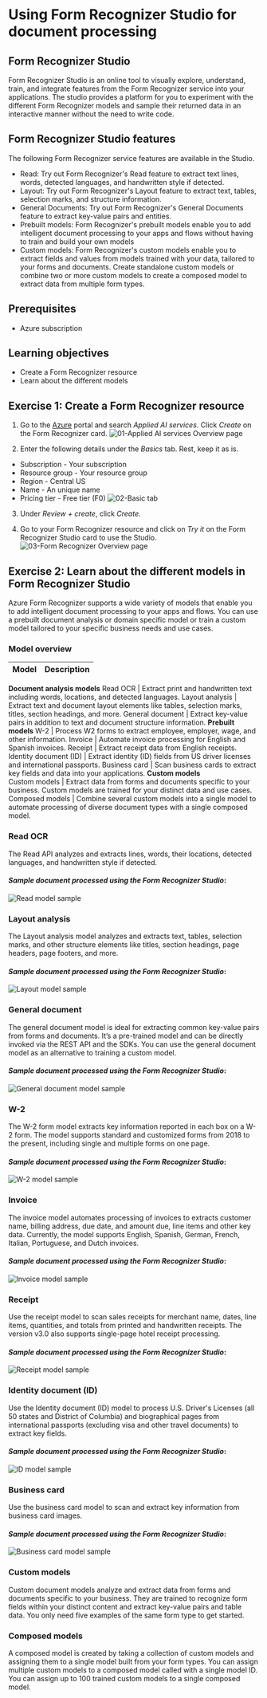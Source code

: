 # Using Form Recognizer Studio for document processing

## Form Recognizer Studio

Form Recognizer Studio is an online tool to visually explore, understand, train, and integrate features from the Form Recognizer service into your applications. The studio provides a platform for you to experiment with the different Form Recognizer models and sample their returned data in an interactive manner without the need to write code.

## Form Recognizer Studio features

The following Form Recognizer service features are available in the Studio.

* Read: Try out Form Recognizer's Read feature to extract text lines, words, detected languages, and handwritten style if detected. 
* Layout: Try out Form Recognizer's Layout feature to extract text, tables, selection marks, and structure information.
* General Documents: Try out Form Recognizer's General Documents feature to extract key-value pairs and entities. 
* Prebuilt models: Form Recognizer's prebuilt models enable you to add intelligent document processing to your apps and flows without having to train and build your own models
* Custom models: Form Recognizer's custom models enable you to extract fields and values from models trained with your data, tailored to your forms and documents. Create standalone custom models or combine two or more custom models to create a composed model to extract data from multiple form types.

## Prerequisites

* Azure subscription

## Learning objectives

* Create a Form Recognizer resource
* Learn about the different models

## Exercise 1: Create a Form Recognizer resource

1.  Go to the [Azure](https://portal.azure.com) portal and search _Applied AI services_. Click _Create_ on the Form Recognizer card.
![01-Applied AI services Overview page](https://github.com/CSALabsAutomation/azure-ai-ml-document-processing-lab/blob/master/steps/01_using_form_recognizer_studio_for_document_processing/assets/01.png)

2. Enter the following details under the _Basics_ tab. Rest, keep it as is.
* Subscription - Your subscription
* Resource group - Your resource group
* Region - Central US 
* Name - An unique name
* Pricing tier - Free tier (F0)
![02-Basic tab](https://github.com/CSALabsAutomation/azure-ai-ml-document-processing-lab/blob/master/steps/01_using_form_recognizer_studio_for_document_processing/assets/02.png)

3. Under _Review + create_, click _Create_.

4. Go to your Form Recognizer resource and click on _Try it_ on the Form Recognizer Studio card to use the Studio.
![03-Form Recognizer Overview page](https://github.com/CSALabsAutomation/azure-ai-ml-document-processing-lab/blob/master/steps/01_using_form_recognizer_studio_for_document_processing/assets/03.png)


## Exercise 2: Learn about the different models in Form Recognizer Studio

Azure Form Recognizer supports a wide variety of models that enable you to add intelligent document processing to your apps and flows. You can use a prebuilt document analysis or domain specific model or train a custom model tailored to your specific business needs and use cases.

### Model overview

Model  | Description
------------- | -------------
__Document analysis models__
Read OCR  | Extract print and handwritten text including words, locations, and detected languages.
Layout analysis | Extract text and document layout elements like tables, selection marks, titles, section headings, and more.
General document | Extract key-value pairs in addition to text and document structure information.
__Prebuilt models__
W-2	| Process W2 forms to extract employee, employer, wage, and other information.
Invoice | Automate invoice processing for English and Spanish invoices.
Receipt	| Extract receipt data from English receipts.
Identity document (ID) | Extract identity (ID) fields from US driver licenses and international passports.
Business card | Scan business cards to extract key fields and data into your applications.
__Custom models__	
Custom models | Extract data from forms and documents specific to your business. Custom models are trained for your distinct data and use cases.
Composed models | Combine several custom models into a single model to automate processing of diverse document types with a single composed model.

### Read OCR
The Read API analyzes and extracts lines, words, their locations, detected languages, and handwritten style if detected.
#### _Sample document processed using the Form Recognizer Studio_:
![Read model sample](https://github.com/CSALabsAutomation/azure-ai-ml-document-processing-lab/blob/master/steps/01_using_form_recognizer_studio_for_document_processing/assets/01.1.png)

### Layout analysis
The Layout analysis model analyzes and extracts text, tables, selection marks, and other structure elements like titles, section headings, page headers, page footers, and more.
#### _Sample document processed using the Form Recognizer Studio_:
![Layout model sample](https://github.com/CSALabsAutomation/azure-ai-ml-document-processing-lab/blob/master/steps/01_using_form_recognizer_studio_for_document_processing/assets/01.2.png)

### General document
The general document model is ideal for extracting common key-value pairs from forms and documents. It’s a pre-trained model and can be directly invoked via the REST API and the SDKs. You can use the general document model as an alternative to training a custom model.
#### _Sample document processed using the Form Recognizer Studio_:
![General document model sample](https://github.com/CSALabsAutomation/azure-ai-ml-document-processing-lab/blob/master/steps/01_using_form_recognizer_studio_for_document_processing/assets/01.3.png)

### W-2
The W-2 form model extracts key information reported in each box on a W-2 form. The model supports standard and customized forms from 2018 to the present, including single and multiple forms on one page.
#### _Sample document processed using the Form Recognizer Studio_:
![W-2 model sample](https://github.com/CSALabsAutomation/azure-ai-ml-document-processing-lab/blob/master/steps/01_using_form_recognizer_studio_for_document_processing/assets/01.4.png)

### Invoice
The invoice model automates processing of invoices to extracts customer name, billing address, due date, and amount due, line items and other key data. Currently, the model supports English, Spanish, German, French, Italian, Portuguese, and Dutch invoices.
#### _Sample document processed using the Form Recognizer Studio_:
![Invoice model sample](https://github.com/CSALabsAutomation/azure-ai-ml-document-processing-lab/blob/master/steps/01_using_form_recognizer_studio_for_document_processing/assets/01.5.png)

### Receipt
Use the receipt model to scan sales receipts for merchant name, dates, line items, quantities, and totals from printed and handwritten receipts. The version v3.0 also supports single-page hotel receipt processing.
#### _Sample document processed using the Form Recognizer Studio_:
![Receipt model sample](https://github.com/CSALabsAutomation/azure-ai-ml-document-processing-lab/blob/master/steps/01_using_form_recognizer_studio_for_document_processing/assets/01.6.png)

### Identity document (ID)
Use the Identity document (ID) model to process U.S. Driver's Licenses (all 50 states and District of Columbia) and biographical pages from international passports (excluding visa and other travel documents) to extract key fields.
#### _Sample document processed using the Form Recognizer Studio_:
![ID model sample](https://github.com/CSALabsAutomation/azure-ai-ml-document-processing-lab/blob/master/steps/01_using_form_recognizer_studio_for_document_processing/assets/01.7.png)

### Business card
Use the business card model to scan and extract key information from business card images.
#### _Sample document processed using the Form Recognizer Studio_:
![Business card model sample](https://github.com/CSALabsAutomation/azure-ai-ml-document-processing-lab/blob/master/steps/01_using_form_recognizer_studio_for_document_processing/assets/01.8.png)

### Custom models
Custom document models analyze and extract data from forms and documents specific to your business. They are trained to recognize form fields within your distinct content and extract key-value pairs and table data. You only need five examples of the same form type to get started.

### Composed models
A composed model is created by taking a collection of custom models and assigning them to a single model built from your form types. You can assign multiple custom models to a composed model called with a single model ID. You can assign up to 100 trained custom models to a single composed model.